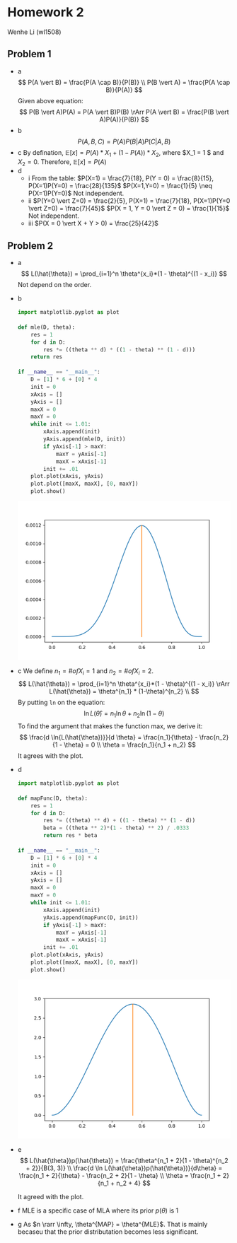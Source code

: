 # Homework 2
Wenhe Li (wl1508)
## Problem 1
- a
  $$
    P(A \vert B) = \frac{P(A \cap B)}{P(B)} \\
    P(B \vert A) = \frac{P(A \cap B)}{P(A)}
  $$
  Given above equation:
  $$
    P(B \vert A)P(A) = P(A \vert B)P(B) \rArr P(A \vert B) = \frac{P(B \vert A)P(A)}{P(B)}
  $$
- b
  $$
  P(A,B,C) = P(A) P(B|A) P(C|A,B)
  $$
- c
  By defination, $\mathbb{E}[x] = P(A)*X_1 + (1-P(A))*X_2$, where $X_1 = 1 $ and $X_2 = 0$.
  Therefore, $\mathbb{E}[x] = P(A)$
- d
  - i
    From the table:
    $P(X=1) = \frac{7}{18}, P(Y = 0) = \frac{8}{15}, P(X=1)P(Y=0) = \frac{28}{135}$
    $P(X=1,Y=0) = \frac{1}{5} \neq P(X=1)P(Y=0)$
    Not independent.
  - ii
    $P(Y=0 \vert Z=0) = \frac{2}{5}, P(X=1) = \frac{7}{18}, P(X=1)P(Y=0 \vert Z=0) = \frac{7}{45}$
    $P(X = 1, Y = 0 \vert Z = 0) = \frac{1}{15}$
    Not independent.
  - iii
    $P(X = 0 \vert X + Y > 0) = \frac{25}{42}$

## Problem 2
- a
   $$
    L(\hat{\theta}) = \prod_{i=1}^n \theta^{x_i}*(1 - \theta)^{(1 - x_i)}
   $$
   Not depend on the order.
- b
  ```py
  import matplotlib.pyplot as plot

  def mle(D, theta):
      res = 1
      for d in D:
          res *= ((theta ** d) * ((1 - theta) ** (1 - d)))
      return res

  if __name__ == "__main__":
      D = [1] * 6 + [0] * 4
      init = 0
      xAxis = []
      yAxis = []
      maxX = 0
      maxY = 0
      while init <= 1.01:
          xAxis.append(init)
          yAxis.append(mle(D, init))
          if yAxis[-1] > maxY:
              maxY = yAxis[-1]
              maxX = xAxis[-1]
          init += .01
      plot.plot(xAxis, yAxis)
      plot.plot([maxX, maxX], [0, maxY])
      plot.show()
  ```
  ![](./mle_1.png)
- c
  We define $n_1 = \# of X_i = 1$ and $n_2 = \# of X_i = 2$.
  $$
    L(\hat{\theta}) = \prod_{i=1}^n \theta^{x_i}*(1 - \theta)^{(1 - x_i)}
    \rArr L(\hat{\theta}) = \theta^{n_1} * (1-\theta)^{n_2} \\
  $$
  By putting `ln` on the equation:
  $$
    \ln{L(\hat{\theta})} = n_1\ln{\theta} + n_2\ln(1 - \theta)
  $$
  To find the argument that makes the function max, we derive it:
  $$
    \frac{d \ln{L(\hat{\theta})}}{d \theta} = \frac{n_1}{\theta} - \frac{n_2}{1 - \theta} = 0 \\ 
    \theta = \frac{n_1}{n_1 + n_2}
  $$
  It agrees with the plot. 
- d
  ```py
  import matplotlib.pyplot as plot

  def mapFunc(D, theta):
      res = 1
      for d in D:
          res *= ((theta) ** d) + ((1 - theta) ** (1 - d))
          beta = ((theta ** 2)*(1 - theta) ** 2) / .0333
          return res * beta

  if __name__ == "__main__":
      D = [1] * 6 + [0] * 4
      init = 0
      xAxis = []
      yAxis = []
      maxX = 0
      maxY = 0
      while init <= 1.01:
          xAxis.append(init)
          yAxis.append(mapFunc(D, init))
          if yAxis[-1] > maxY:
              maxY = yAxis[-1]
              maxX = xAxis[-1]
          init += .01
      plot.plot(xAxis, yAxis)
      plot.plot([maxX, maxX], [0, maxY])
      plot.show()
  ```

  ![](./map_1.png)
- e
  $$
  L(\hat{\theta})p(\hat{\theta}) = \frac{\theta^{n_1 + 2}(1 - \theta)^{n_2 + 2}}{B(3, 3)} \\
  \frac{d \ln L(\hat{\theta})p(\hat{\theta})}{d\theta} = \frac{n_1 + 2}{\theta} - \frac{n_2 + 2}{1 - \theta}
  \\
  \theta = \frac{n_1 + 2}{n_1 + n_2 + 4}
  $$

  It agreed with the plot.

- f
  MLE is a specific case of MLA where its prior $p(\theta)$ is 1
- g
  As $n \rarr \infty, \theta^{MAP} = \theta^{MLE}$. That is mainly becaseu that the prior distributation becomes less significant.